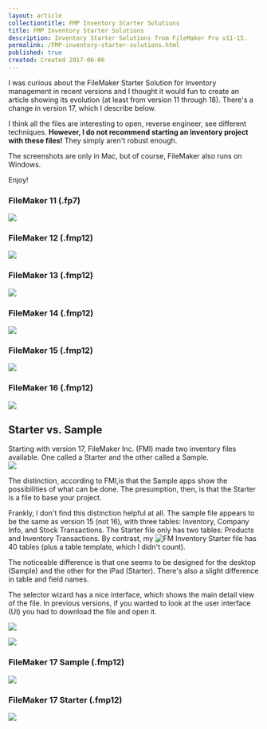 ```yaml
---
layout: article
collectiontitle: FMP Inventory Starter Solutions
title: FMP Inventory Starter Solutions
description: Inventory Starter Solutions from FileMaker Pro v11-15.
permalink: /FMP-inventory-starter-solutions.html
published: true
created: Created 2017-06-06
---
```

I was curious about the FileMaker Starter Solution for Inventory management in recent versions and I thought it would fun to create an article showing its evolution (at least from version 11 through 18).  There's a change in version 17, which I describe below.

I think all the files are interesting to open, reverse engineer, see different techniques.  **However, I do not recommend starting an inventory project with these files!**  They simply aren't robust enough.

The screenshots are only in Mac, but of course, FileMaker also runs on Windows.

Enjoy!

### FileMaker 11 (.fp7)

![](assets/images/fmp_Inventory_Starter_Solution_11.png)

### FileMaker 12 (.fmp12)

![](assets/images/fmp_Inventory_Starter_Solution_12.png)


### FileMaker 13 (.fmp12)

![](assets/images/fmp_Inventory_Starter_Solution_13.png)


### FileMaker 14 (.fmp12)

![](assets/images/fmp_Inventory_Starter_Solution_14.png)


### FileMaker 15 (.fmp12)

![](assets/images/fmp_Inventory_Starter_Solution_15.png)


### FileMaker 16 (.fmp12)

![](assets/images/fmp_Inventory_Starter_Solution_16.png)


## Starter vs. Sample
Starting with version 17, FileMaker Inc. (FMI) made two inventory files available.  One called a Starter and the other called a Sample.  
![](assets/images/fmp_Starter_Sample.png)

The distinction, according to FMI,is that the Sample apps show the possibilities of what can be done.  The presumption, then, is that the Starter is a file to base your project.

Frankly, I don't find this distinction helpful at all.  The sample file appears to be the same as version 15 (not 16), with three tables: Inventory, Company Info, and Stock Transactions.  The Starter file only has two tables: Products and Inventory Transactions.  By contrast, my ![FM Inventory Starter file](https://www.fminventorystarter.com) has 40 tables (plus a table template, which I didn't count).

The noticeable difference is that one seems to be designed for the desktop (Sample) and the other for the iPad (Starter).  There's also a slight difference in table and field names.

The selector wizard has a nice interface, which shows the main detail view of the file.  In previous versions, if you wanted to look at the user interface (UI) you had to download the file and open it.

![](assets/images/fmp_Inventory_Starter_Select.png)

![](assets/images/fmp_Inventory_Sample_Select.png)

### FileMaker 17 Sample (.fmp12)
![](assets/images/fmp_Inventory_Sample_Solution_17.png)

### FileMaker 17 Starter (.fmp12)
![](assets/images/fmp_Inventory_Starter_Solution_17.png)


